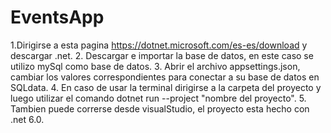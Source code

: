 # EventsApp

1.Dirigirse a esta pagina https://dotnet.microsoft.com/es-es/download y descargar .net.
2. Descargar e importar la base de datos, en este caso se utilizo mySql como base de datos.
3. Abrir el archivo appsettings.json, cambiar los valores correspondientes para conectar a su base de datos en SQLdata.
4. En caso de usar la terminal dirigirse a la carpeta del proyecto y luego utilizar el comando dotnet run --project "nombre del proyecto".
5. Tambien puede correrse desde visualStudio, el proyecto esta hecho con .net 6.0.
